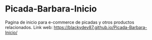 # Picada-Barbara-Inicio
Pagina de inicio para e-commerce de picadas y otros productos relacionados. 
Link web:
https://blackydev87.github.io/Picada-Barbara-Inicio/
